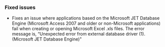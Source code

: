 ### Fixed issues
- Fixes an issue where applications based on the Microsoft JET Database Engine (Microsoft Access 2007 and older or non-Microsoft applications) fail when creating or opening Microsoft Excel .xls files. The error message is, “Unexpected error from external database driver (1). (Microsoft JET Database Engine)"